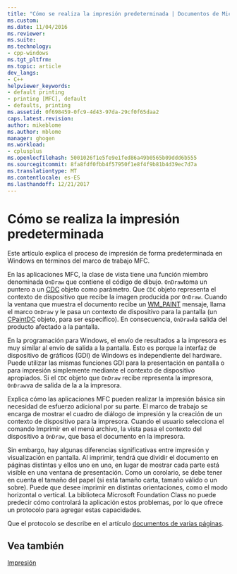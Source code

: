 ```yaml
---
title: "Cómo se realiza la impresión predeterminada | Documentos de Microsoft"
ms.custom: 
ms.date: 11/04/2016
ms.reviewer: 
ms.suite: 
ms.technology:
- cpp-windows
ms.tgt_pltfrm: 
ms.topic: article
dev_langs:
- C++
helpviewer_keywords:
- default printing
- printing [MFC], default
- defaults, printing
ms.assetid: 0f698459-0fc9-4d43-97da-29cf0f65daa2
caps.latest.revision: 
author: mikeblome
ms.author: mblome
manager: ghogen
ms.workload:
- cplusplus
ms.openlocfilehash: 5001026f1e5fe9e1fed86a49b0565b09ddd6b555
ms.sourcegitcommit: 8fa8fdf0fbb4f57950f1e8f4f9b81b4d39ec7d7a
ms.translationtype: MT
ms.contentlocale: es-ES
ms.lasthandoff: 12/21/2017
---
```

# <a name="how-default-printing-is-done"></a>Cómo se realiza la impresión predeterminada
Este artículo explica el proceso de impresión de forma predeterminada en Windows en términos del marco de trabajo MFC.  
  
 En las aplicaciones MFC, la clase de vista tiene una función miembro denominada `OnDraw` que contiene el código de dibujo. `OnDraw`toma un puntero a un [CDC](../mfc/reference/cdc-class.md) objeto como parámetro. Que `CDC` objeto representa el contexto de dispositivo que recibe la imagen producida por `OnDraw`. Cuando la ventana que muestra el documento recibe un [WM_PAINT](http://msdn.microsoft.com/library/windows/desktop/dd145213) mensaje, llama el marco `OnDraw` y le pasa un contexto de dispositivo para la pantalla (un [CPaintDC](../mfc/reference/cpaintdc-class.md) objeto, para ser específico). En consecuencia, `OnDraw`la salida del producto afectado a la pantalla.  
  
 En la programación para Windows, el envío de resultados a la impresora es muy similar al envío de salida a la pantalla. Esto es porque la interfaz de dispositivo de gráficos (GDI) de Windows es independiente del hardware. Puede utilizar las mismas funciones GDI para la presentación en pantalla o para impresión simplemente mediante el contexto de dispositivo apropiados. Si el `CDC` objeto que `OnDraw` recibe representa la impresora, `OnDraw`va de salida de la a la impresora.  
  
 Explica cómo las aplicaciones MFC pueden realizar la impresión básica sin necesidad de esfuerzo adicional por su parte. El marco de trabajo se encarga de mostrar el cuadro de diálogo de impresión y la creación de un contexto de dispositivo para la impresora. Cuando el usuario selecciona el comando Imprimir en el menú archivo, la vista pasa el contexto del dispositivo a `OnDraw`, que basa el documento en la impresora.  
  
 Sin embargo, hay algunas diferencias significativas entre impresión y visualización en pantalla. Al imprimir, tendrá que dividir el documento en páginas distintas y ellos uno en uno, en lugar de mostrar cada parte está visible en una ventana de presentación. Como un corolario, se debe tener en cuenta el tamaño del papel (si está tamaño carta, tamaño válido o un sobre). Puede que desee imprimir en distintas orientaciones, como el modo horizontal o vertical. La biblioteca Microsoft Foundation Class no puede predecir cómo controlará la aplicación estos problemas, por lo que ofrece un protocolo para agregar estas capacidades.  
  
 Que el protocolo se describe en el artículo [documentos de varias páginas](../mfc/multipage-documents.md).  
  
## <a name="see-also"></a>Vea también  
 [Impresión](../mfc/printing.md)

